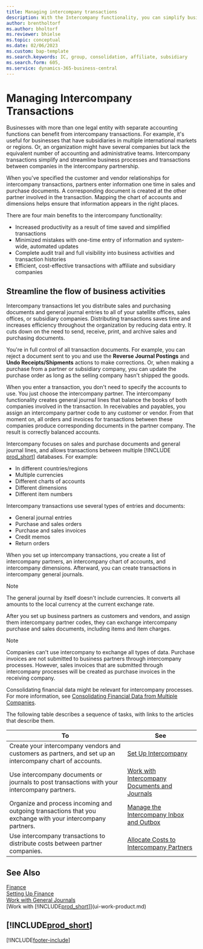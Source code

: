 ```yaml
---
title: Managing intercompany transactions
description: With the Intercompany functionality, you can simplify business processes and transactions between companies within the same organization.
author: brentholtorf
ms.author: bholtorf
ms.reviewer: bhielse
ms.topic: conceptual
ms.date: 02/06/2023
ms.custom: bap-template
ms.search.keywords: IC, group, consolidation, affiliate, subsidiary
ms.search.form: 605,
ms.service: dynamics-365-business-central
---
```

# Managing Intercompany Transactions

Businesses with more than one legal entity with separate accounting functions can benefit from intercompany transactions. For example, it's useful for businesses that have subsidiaries in multiple international markets or regions. Or, an organization might have several companies but lack the equivalent number of accounting and administrative teams. Intercompany transactions simplify and streamline business processes and transactions between companies in the intercompany partnership.

When you've specified the customer and vendor relationships for intercompany transactions, partners enter information one time in sales and purchase documents. A corresponding document is created at the other partner involved in the transaction. Mapping the chart of accounts and dimensions helps ensure that information appears in the right places.  

There are four main benefits to the intercompany functionality:  

* Increased productivity as a result of time saved and simplified transactions  
* Minimized mistakes with one-time entry of information and system-wide, automated updates  
* Complete audit trail and full visibility into business activities and transaction histories  
* Efficient, cost-effective transactions with affiliate and subsidiary companies  

## Streamline the flow of business activities  

Intercompany transactions let you distribute sales and purchasing documents and general journal entries to all of your satellite offices, sales offices, or subsidiary companies. Distributing transactions saves time and increases efficiency throughout the organization by reducing data entry. It cuts down on the need to send, receive, print, and archive sales and purchasing documents.  

You're in full control of all transaction documents. For example, you can reject a document sent to you and use the **Reverse Journal Postings** and **Undo Receipts/Shipments** actions to make corrections. Or, when making a purchase from a partner or subsidiary company, you can update the purchase order as long as the selling company hasn't shipped the goods.  

When you enter a transaction, you don't need to specify the accounts to use. You just choose the intercompany partner. The intercompany functionality creates general journal lines that balance the books of both companies involved in the transaction. In receivables and payables, you assign an intercompany partner code to any customer or vendor. From that moment on, all orders and invoices for transactions between these companies produce corresponding documents in the partner company. The result is correctly balanced accounts.  

Intercompany focuses on sales and purchase documents and general journal lines, and allows transactions between multiple [!INCLUDE [prod_short](includes/prod_short.md)] databases. For example:

* In different countries/regions
* Multiple currencies
* Different charts of accounts
* Different dimensions
* Different item numbers  

Intercompany transactions use several types of entries and documents:  

* General journal entries
* Purchase and sales orders
* Purchase and sales invoices
* Credit memos
* Return orders

When you set up intercompany transactions, you create a list of intercompany partners, an intercompany chart of accounts, and intercompany dimensions. Afterward, you can create transactions in intercompany general journals.

> [!NOTE]
> The general journal by itself doesn't include currencies. It converts all amounts to the local currency at the current exchange rate.

After you set up business partners as customers and vendors, and assign them intercompany partner codes, they can exchange intercompany purchase and sales documents, including items and item charges. 

> [!NOTE]
> Companies can't use intercompany to exchange all types of data. Purchase invoices are not submitted to business partners through intercompany processes. However, sales invoices that are submitted through intercompany processes will be created as purchase invoices in the receiving company.

Consolidating financial data might be relevant for intercompany processes. For more information, see [Consolidating Financial Data from Multiple Companies](finance-consolidated-company-reporting.md).

The following table describes a sequence of tasks, with links to the articles that describe them.

|To |See|
|---|---|
|Create your intercompany vendors and customers as partners, and set up an intercompany chart of accounts.|[Set Up Intercompany](intercompany-how-setup.md)|
|Use intercompany documents or journals to post transactions with your intercompany partners.|[Work with Intercompany Documents and Journals](intercompany-how-work-documents-journals.md)|
|Organize and process incoming and outgoing transactions that you exchange with your intercompany partners.|[Manage the Intercompany Inbox and Outbox](intercompany-how-manage-intercompany-inbox.md)|
|Use intercompany transactions to distribute costs between partner companies.|[Allocate Costs to Intercompany Partners](intercompany-allocate-costs.md)|

## See Also

[Finance](finance.md)  
[Setting Up Finance](finance-setup-finance.md)  
[Work with General Journals](ui-work-general-journals.md)  
[Work with [!INCLUDE[prod_short](includes/prod_short.md)]](ui-work-product.md)

## [!INCLUDE[prod_short](includes/free_trial_md.md)]  


[!INCLUDE[footer-include](includes/footer-banner.md)]
